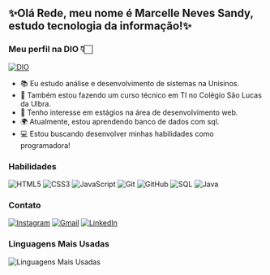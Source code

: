 ## ✨Olá Rede, meu nome é Marcelle Neves Sandy, estudo tecnologia da informação!✨

### Meu perfil na DIO 👇🏻 <br>
[![DIO](https://img.shields.io/badge/-dio-%23B50077?style=for-the-badge&logo=diagrams&logoColor=white)](https://www.dio.me/users/marcellesandy3)

- 📚 Eu estudo análise e desenvolvimento de sistemas na Unisinos.
- 👀 Também estou fazendo um curso técnico em TI no Colégio São Lucas da Ulbra.
- 🤍 Tenho interesse em estágios na área de desenvolvimento web.
- 🌍 Atualmente, estou aprendendo banco de dados com sql.
- 💻 Estou buscando desenvolver minhas habilidades como programadora!

### Habilidades
![HTML5](https://img.shields.io/badge/HTML-000?style=for-the-badge&logo=html5&logoColor=30A3DC)
![CSS3](https://img.shields.io/badge/CSS3-000?style=for-the-badge&logo=css3&logoColor=E94D5F)
![JavaScript](https://img.shields.io/badge/JavaScript-000?style=for-the-badge&logo=javascript&logoColor=30A3DC)
![Git](https://img.shields.io/badge/Git-000?style=for-the-badge&logo=git&logoColor=E94D5F)
![GitHub](https://img.shields.io/badge/GitHub-000?style=for-the-badge&logo=github&logoColor=30A3DC)
![SQL](https://img.shields.io/badge/SQL-000?style=for-the-badge&logo=mysql&logoColor=E94D5F)
![Java](https://img.shields.io/badge/java-000?style=for-the-badge&logo=openjdk&logoColor=E94D5F)

### Contato
[![Instagram](https://img.shields.io/badge/-Instagram-%23E4405F?style=for-the-badge&logo=instagram&logoColor=white)](https://www.instagram.com/marcellenevessandy/)
[![Gmail](https://img.shields.io/badge/-Gmail-%23333?style=for-the-badge&logo=gmail&logoColor=white)](mailto:marcellesandy3@gmail.com)
[![LinkedIn](https://img.shields.io/badge/-LinkedIn-%230077B5?style=for-the-badge&logo=linkedin&logoColor=white)](https://www.linkedin.com/in/marcelle-sandy-8527b1237/)


### Linguagens Mais Usadas
![Linguagens Mais Usadas](https://github-readme-stats.vercel.app/api/top-langs/?username=marcellenevessandy&layout=compact&theme=radical&langs_count=5)

